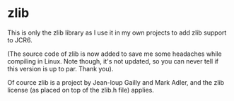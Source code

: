 # zlib

This is only the zlib library as I use it in my own projects to add zlib support to JCR6.

(The source code of zlib is now added to save me some headaches while compiling in Linux. Note though, it's not updated, so you can never tell if this version is up to par. Thank you).

Of cource zlib is a project by Jean-loup Gailly and Mark Adler, and the zlib license (as placed on top of the zlib.h file) applies.


